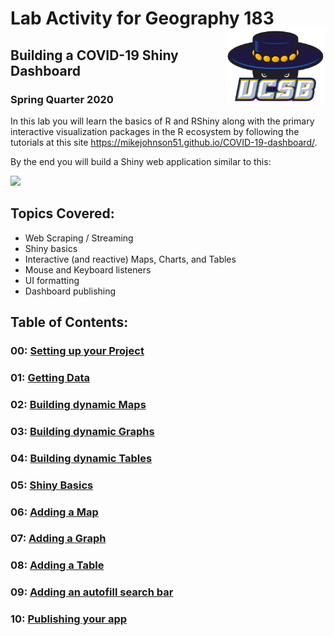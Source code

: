 
# Lab Activity for Geography 183 <img src="data/ucsb_logo.png" width=160 height = 120 align="right" />

## Building a COVID-19 Shiny Dashboard

### Spring Quarter 2020

In this lab you will learn the basics of R and RShiny along with the
primary interactive visualization packages in the R ecosystem by
following the tutorials at this site
<https://mikejohnson51.github.io/COVID-19-dashboard/>.

By the end you will build a Shiny web application similar to this:

![](figures/final-app.gif)

## Topics Covered:

  - Web Scraping / Streaming
  - Shiny basics
  - Interactive (and reactive) Maps, Charts, and Tables
  - Mouse and Keyboard listeners
  - UI formatting
  - Dashboard publishing

## Table of Contents:

### 00: [Setting up your Project](https://mikejohnson51.github.io/COVID-19-dashboard/00_setting_up_the_project.html)

### 01: [Getting Data](https://mikejohnson51.github.io/COVID-19-dashboard/01_getting_data.html)

### 02: [Building dynamic Maps](https://mikejohnson51.github.io/COVID-19-dashboard/02_maps.html)

### 03: [Building dynamic Graphs](https://mikejohnson51.github.io/COVID-19-dashboard/03_charts.html)

### 04: [Building dynamic Tables](https://mikejohnson51.github.io/COVID-19-dashboard/04_tables.html)

### 05: [Shiny Basics](https://mikejohnson51.github.io/COVID-19-dashboard/05_shiny_basics.html)

### 06: [Adding a Map](https://mikejohnson51.github.io/COVID-19-dashboard/06_shiny_maps.html)

### 07: [Adding a Graph](https://mikejohnson51.github.io/COVID-19-dashboard/07_shiny_graphs.html)

### 08: [Adding a Table](https://mikejohnson51.github.io/COVID-19-dashboard/08_shiny_tables.html)

### 09: [Adding an autofill search bar](https://mikejohnson51.github.io/COVID-19-dashboard/09_autocomplete_window.html)

### 10: [Publishing your app](https://mikejohnson51.github.io/COVID-19-dashboard/10_publish.html)
